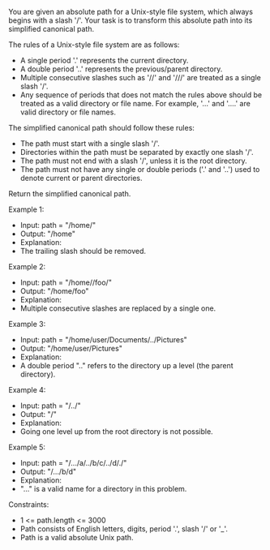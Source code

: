 You are given an absolute path for a Unix-style file system, which always begins with a slash '/'. Your task is to transform this absolute path into its simplified canonical path.

The rules of a Unix-style file system are as follows:
- A single period '.' represents the current directory.
- A double period '..' represents the previous/parent directory.
- Multiple consecutive slashes such as '//' and '///' are treated as a single slash '/'.
- Any sequence of periods that does not match the rules above should be treated as a valid directory or file name. For example, '...' and '....' are valid directory or file names.

The simplified canonical path should follow these rules:
- The path must start with a single slash '/'.
- Directories within the path must be separated by exactly one slash '/'.
- The path must not end with a slash '/', unless it is the root directory.
- The path must not have any single or double periods ('.' and '..') used to denote current or parent directories.

Return the simplified canonical path.

Example 1:
- Input: path = "/home/"
- Output: "/home"
- Explanation:
- The trailing slash should be removed.

Example 2:
- Input: path = "/home//foo/"
- Output: "/home/foo"
- Explanation:
- Multiple consecutive slashes are replaced by a single one.

Example 3:
- Input: path = "/home/user/Documents/../Pictures"
- Output: "/home/user/Pictures"
- Explanation:
- A double period ".." refers to the directory up a level (the parent directory).

Example 4:
- Input: path = "/../"
- Output: "/"
- Explanation:
- Going one level up from the root directory is not possible.

Example 5:
- Input: path = "/.../a/../b/c/../d/./"
- Output: "/.../b/d"
- Explanation:
- "..." is a valid name for a directory in this problem.



Constraints:
- 1 <= path.length <= 3000
- Path consists of English letters, digits, period '.', slash '/' or '_'.
- Path is a valid absolute Unix path.